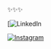 
✨✨✨

[![LinkedIn](https://www.linkedin.com/in/ianca-laurentino-3aa774277/)

[![Instagram](https://img.shields.io/badge/Instagram-E4405F?style=for-the-badge&logo=instagram&logoColor=white)](https://instagram.com/seu-usuario)
<!--
**iancaTino/iancaTino** is a ✨ _special_ ✨ repository because its `README.md` (this file) appears on your GitHub profile.
